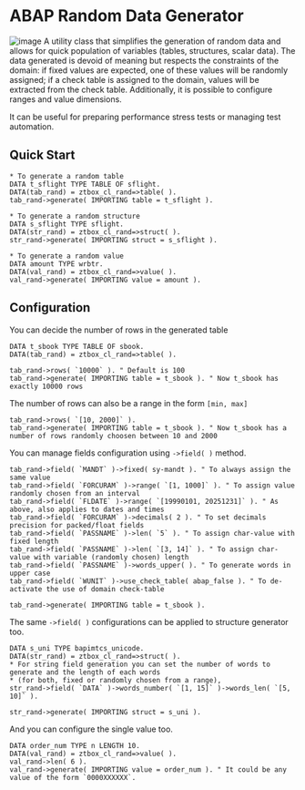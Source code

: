 # ABAP Random Data Generator

![image](https://i.ibb.co/gZQ3wBq/random-data-ex.png)
A utility class that simplifies the generation of random data and allows for quick population of variables (tables, structures, scalar data). 
The data generated is devoid of meaning but respects the constraints of the domain: if fixed values are expected, one of these values will be randomly assigned; if a check table is assigned to the domain, values will be extracted from the check table. Additionally, it is possible to configure ranges and value dimensions. 

 It can be useful for preparing performance stress tests or managing test automation.
 
 ## Quick Start
 
 ```abap
 * To generate a random table
 DATA t_sflight TYPE TABLE OF sflight.
 DATA(tab_rand) = ztbox_cl_rand=>table( ).
 tab_rand->generate( IMPORTING table = t_sflight ).
 
 * To generate a random structure
 DATA s_sflight TYPE sflight.
 DATA(str_rand) = ztbox_cl_rand=>struct( ).
 str_rand->generate( IMPORTING struct = s_sflight ).
 
 * To generate a random value
 DATA amount TYPE wrbtr.
 DATA(val_rand) = ztbox_cl_rand=>value( ).
 val_rand->generate( IMPORTING value = amount ).
 ```
 
 ## Configuration

 You can decide the number of rows in the generated table
 
 ```abap
 DATA t_sbook TYPE TABLE OF sbook.
 DATA(tab_rand) = ztbox_cl_rand=>table( ).

 tab_rand->rows( `10000` ). " Default is 100
 tab_rand->generate( IMPORTING table = t_sbook ). " Now t_sbook has exactly 10000 rows 
 ```
 The number of rows can also be a range in the form `[min, max]`
 
 ```abap
 tab_rand->rows( `[10, 2000]` ).
 tab_rand->generate( IMPORTING table = t_sbook ). " Now t_sbook has a number of rows randomly choosen between 10 and 2000
 ```
 You can manage fields configuration using `->field( )` method.
 
 ```abap
 tab_rand->field( `MANDT` )->fixed( sy-mandt ). " To always assign the same value
 tab_rand->field( `FORCURAM` )->range( `[1, 1000]` ). " To assign value randomly chosen from an interval
 tab_rand->field( `FLDATE` )->range( `[19990101, 20251231]` ). " As above, also applies to dates and times
 tab_rand->field( `FORCURAM` )->decimals( 2 ). " To set decimals precision for packed/float fields
 tab_rand->field( `PASSNAME` )->len( `5` ). " To assign char-value with fixed length
 tab_rand->field( `PASSNAME` )->len( `[3, 14]` ). " To assign char-value with variable (randomly chosen) length
 tab_rand->field( `PASSNAME` )->words_upper( ). " To generate words in upper case
 tab_rand->field( `WUNIT` )->use_check_table( abap_false ). " To de-activate the use of domain check-table
 
 tab_rand->generate( IMPORTING table = t_sbook ).
 ```
 The same `->field( )` configurations can be applied to structure generator too.
 
 ```abap
 DATA s_uni TYPE bapimtcs_unicode.
 DATA(str_rand) = ztbox_cl_rand=>struct( ).
 * For string field generation you can set the number of words to generate and the length of each words 
 * (for both, fixed or randomly chosen from a range),
 str_rand->field( `DATA` )->words_number( `[1, 15]` )->words_len( `[5, 10]` ). 
 
 str_rand->generate( IMPORTING struct = s_uni ).
 ```

And you can configure the single value too.

```abap
DATA order_num TYPE n LENGTH 10.
DATA(val_rand) = ztbox_cl_rand=>value( ).
val_rand->len( 6 ).
val_rand->generate( IMPORTING value = order_num ). " It could be any value of the form `0000XXXXXX`.
```
